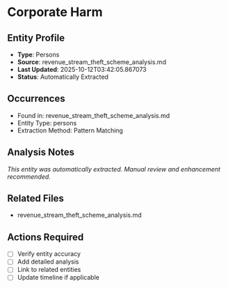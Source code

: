 # Corporate Harm

## Entity Profile
- **Type**: Persons
- **Source**: revenue_stream_theft_scheme_analysis.md
- **Last Updated**: 2025-10-12T03:42:05.867073
- **Status**: Automatically Extracted

## Occurrences
- Found in: revenue_stream_theft_scheme_analysis.md
- Entity Type: persons
- Extraction Method: Pattern Matching

## Analysis Notes
*This entity was automatically extracted. Manual review and enhancement recommended.*

## Related Files
- revenue_stream_theft_scheme_analysis.md

## Actions Required
- [ ] Verify entity accuracy
- [ ] Add detailed analysis
- [ ] Link to related entities
- [ ] Update timeline if applicable
